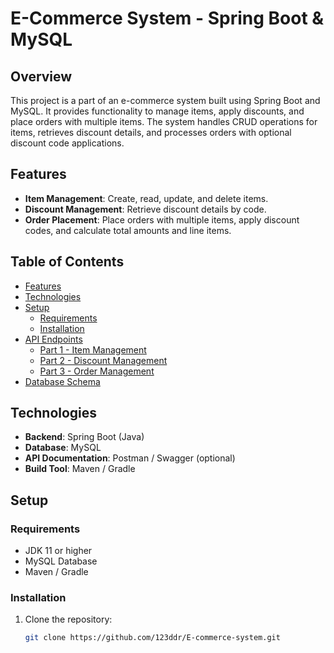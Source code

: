 # E-Commerce System - Spring Boot & MySQL

## Overview

This project is a part of an e-commerce system built using Spring Boot and MySQL. It provides functionality to manage items, apply discounts, and place orders with multiple items. The system handles CRUD operations for items, retrieves discount details, and processes orders with optional discount code applications.

## Features

- **Item Management**: Create, read, update, and delete items.
- **Discount Management**: Retrieve discount details by code.
- **Order Placement**: Place orders with multiple items, apply discount codes, and calculate total amounts and line items.

## Table of Contents

- [Features](#features)
- [Technologies](#technologies)
- [Setup](#setup)
  - [Requirements](#requirements)
  - [Installation](#installation)
- [API Endpoints](#api-endpoints)
  - [Part 1 - Item Management](#part-1---item-management)
  - [Part 2 - Discount Management](#part-2---discount-management)
  - [Part 3 - Order Management](#part-3---order-management)
- [Database Schema](#database-schema)

## Technologies

- **Backend**: Spring Boot (Java)
- **Database**: MySQL
- **API Documentation**: Postman / Swagger (optional)
- **Build Tool**: Maven / Gradle

## Setup

### Requirements

- JDK 11 or higher
- MySQL Database
- Maven / Gradle

### Installation

1. Clone the repository:
   ```bash
   git clone https://github.com/123ddr/E-commerce-system.git
